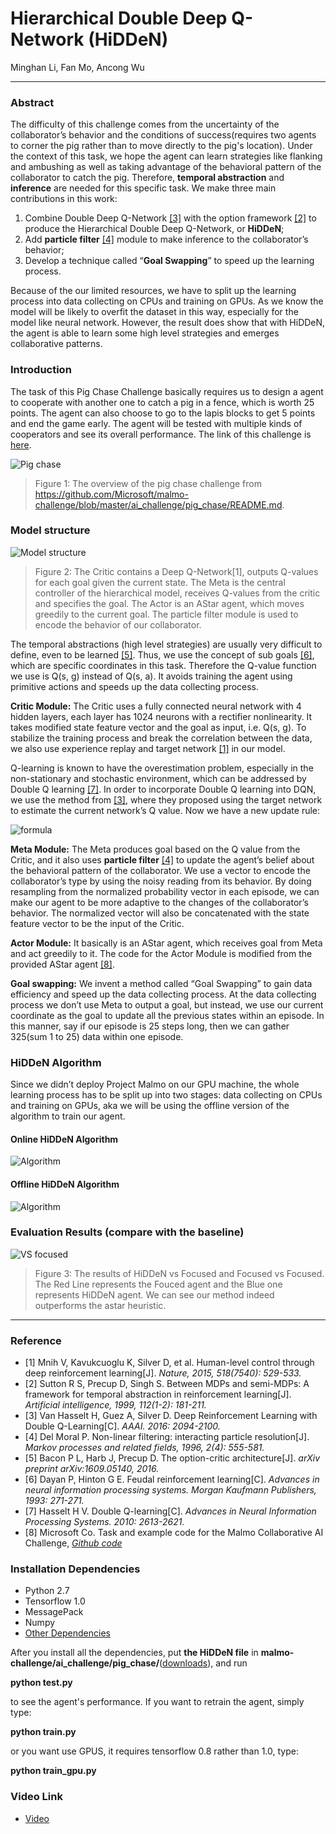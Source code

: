 # Hierarchical Double Deep Q-Network (HiDDeN)
Minghan Li, Fan Mo, Ancong Wu

----
### Abstract
The difficulty of this challenge comes from the uncertainty of the collaborator’s behavior and the conditions of success(requires two agents to corner the pig rather than to move directly to the pig's location). Under the context of this task, we hope the agent can learn strategies like flanking and ambushing as well as taking advantage of the behavioral pattern of the collaborator to catch the pig. Therefore, **temporal abstraction** and **inference** are needed for this specific task. We make three main contributions in this work:
1. Combine Double Deep Q-Network [[3]](#reference) with the option framework [[2]](#reference) to produce the Hierarchical Double Deep Q-Network, or **HiDDeN**;
1. Add **particle filter** [[4]](#reference) module to make inference to the collaborator’s behavior;
1. Develop a technique called “**Goal Swapping**” to speed up the learning process.

Because of the our limited resources, we have to split up the learning process into data collecting on CPUs and training on GPUs. As we know the model will be likely to overfit the dataset in this way, especially for the model like neural network. However, the result does show that with HiDDeN, the agent is able to learn some high level strategies and emerges collaborative patterns.

### Introduction
The task of this Pig Chase Challenge basically requires us to design a agent to cooperate with another one to catch a pig in a fence, which is worth 25 points. The agent can also choose to go to the lapis blocks to get 5 points and end the game early. The agent will be tested with multiple kinds of cooperators and see its overall performance. The link of this challenge is [here](https://github.com/Microsoft/malmo-challenge/blob/master/ai_challenge/pig_chase/README.md).

![Pig chase](doc/pig-chase-overview.png)
>Figure 1: The overview of the pig chase challenge from https://github.com/Microsoft/malmo-challenge/blob/master/ai_challenge/pig_chase/README.md.

### Model structure
![Model structure](doc/chart-cut.png)
>Figure 2: The Critic contains a Deep Q-Network[1], outputs Q-values for each goal given the current state. The Meta is the central controller of the hierarchical model, receives Q-values from the critic and specifies the goal. The Actor is an AStar agent, which moves greedily to the current goal. The particle filter module is used to encode the behavior of our collaborator.

The temporal abstractions (high level strategies) are usually very difficult to define, even to be learned [[5]](#reference). Thus, we use the concept of sub goals [[6]](#reference), which are specific coordinates in this task. Therefore the Q-value function we use is Q(s, g) instead of Q(s, a). It avoids training the agent using primitive actions and  speeds up the data collecting process.

**Critic Module:**
The Critic uses a fully connected neural network with 4 hidden layers, each layer has 1024 neurons with a rectifier nonlinearity. It takes modified state feature vector and the goal as input, i.e. Q(s, g). To stabilize the training process and break the correlation between the data, we also use experience replay and target network [[1]](#reference) in our model.

Q-learning is known to have the overestimation problem, especially in the non-stationary and stochastic environment, which can be addressed by Double Q learning [[7]](#reference). In order to incorporate Double Q learning into DQN, we use the method from [[3]](#reference), where they proposed using the target network to estimate the current network’s Q value. Now we have a new update rule:

![formula](doc/formula-cut.png)

**Meta Module:**
The Meta produces goal based on the Q value from the Critic, and it also uses **particle filter** [[4]](#reference) to update the agent’s belief about the behavioral pattern of the collaborator. We use a vector to encode the collaborator’s type by using the noisy reading from its behavior. By doing resampling from the normalized probability vector in each episode, we can make our agent to be more adaptive to the changes of the collaborator’s behavior. The normalized vector will also be concatenated with the state feature vector to be the input of the Critic.

**Actor Module:**
It basically is an AStar agent, which receives goal from Meta and act greedily to it. The code for the Actor Module is modified from the provided AStar agent [[8]](#reference).

**Goal swapping:**
We invent a method called “Goal Swapping” to gain data efficiency and speed up the data collecting process. At the data collecting process we don’t use Meta to output a goal, but instead, we use our current coordinate as the goal to update all the previous states within an episode. In this manner, say if our episode is 25 steps long, then we can gather 325(sum 1 to 25) data within one episode.

### HiDDeN Algorithm
Since we didn’t deploy Project Malmo on our GPU machine, the whole learning process has to be split up into two stages: data collecting on CPUs and training on GPUs, aka we will be using the offline version of the algorithm to train our agent.

#### Online HiDDeN Algorithm
![Algorithm](doc/algo-online-cut.png)

#### Offline HiDDeN Algorithm
![Algorithm](doc/algo-offline-cut.png)

### Evaluation Results (compare with the baseline)
![VS focused](doc/results.png)
>Figure 3: The results of HiDDeN vs Focused and Focused vs Focused. The Red Line represents the Fouced agent and the Blue one represents HiDDeN agent. We can see our method indeed outperforms the astar heuristic.

---
### Reference
* [1] Mnih V, Kavukcuoglu K, Silver D, et al. Human-level control through deep reinforcement learning[J]. _Nature, 2015, 518(7540): 529-533._
* [2] Sutton R S, Precup D, Singh S. Between MDPs and semi-MDPs: A framework for temporal abstraction in reinforcement learning[J]. _Artificial intelligence, 1999, 112(1-2): 181-211._
* [3] Van Hasselt H, Guez A, Silver D. Deep Reinforcement Learning with Double Q-Learning[C]. _AAAI. 2016: 2094-2100._
* [4] Del Moral P. Non-linear filtering: interacting particle resolution[J]. _Markov processes and related fields, 1996, 2(4): 555-581._
* [5] Bacon P L, Harb J, Precup D. The option-critic architecture[J]. _arXiv preprint arXiv:1609.05140, 2016._
* [6] Dayan P, Hinton G E. Feudal reinforcement learning[C]. _Advances in neural information processing systems. Morgan Kaufmann Publishers, 1993: 271-271._
* [7] Hasselt H V. Double Q-learning[C]. _Advances in Neural Information Processing Systems. 2010: 2613-2621._
* [8] Microsoft Co. Task and example code for the Malmo Collaborative AI Challenge, [_Github code_](https://github.com/Microsoft/malmo-challenge)

### Installation Dependencies
* Python 2.7
* Tensorflow 1.0
* MessagePack
* Numpy
* [Other Dependencies](https://github.com/Microsoft/malmo-challenge)

After you install all the dependencies, put **the HiDDeN file** in **malmo-challenge/ai_challenge/pig_chase/**([downloads](https://github.com/Microsoft/malmo-challenge/blob/master/ai_challenge/pig_chase/README.md)), and run

 **python test.py**
 <p>to see the agent's performance. If you want to retrain the agent, simply type:

 **python train.py**
 <p>or you want use GPUS, it requires tensorflow 0.8 rather than 1.0, type:

 **python train_gpu.py**

### Video Link
* [Video](https://youtu.be/GR5rj8rRy1c)

